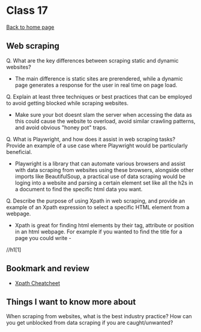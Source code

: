 # Class 17

[Back to home page](../README.md)


## Web scraping

Q. What are the key differences between scraping static and dynamic websites?

- The main difference is static sites are prerendered, while a dynamic page generates a response for the user in real time on page load.

Q. Explain at least three techniques or best practices that can be employed to avoid getting blocked while scraping websites.

- Make sure your bot doesnt slam the server when accessing the data as this could cause the website to overload, avoid similar crawling patterns, and avoid obvious "honey pot" traps.

Q. What is Playwright, and how does it assist in web scraping tasks? Provide an example of a use case where Playwright would be particularly beneficial.

- Playwright is a library that can automate various browsers and assist with data scraping from websites using these browsers, alongside other imports like BeautifulSoup, a practical use of data scraping would be loging into a website and parsing a certain element set like all the h2s in a document to find the specific html data you want.

Q. Describe the purpose of using Xpath in web scraping, and provide an example of an Xpath expression to select a specific HTML element from a webpage.

- Xpath is great for finding html elements by their tag, attribute or position in an html webpage. For example if you wanted to find the title for a page you could write -

//h1[1]

## Bookmark and review

- [Xpath Cheatcheet](https://devhints.io/xpath)

## Things I want to know more about

When scraping from websites, what is the best industry practice? How can you get unblocked from data scraping if you are caught/unwanted?
